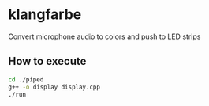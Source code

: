 # klangfarbe
Convert microphone audio to colors and push to LED strips

## How to execute

``` sh
cd ./piped
g++ -o display display.cpp
./run
```
